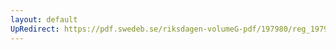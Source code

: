 ```yaml
---
layout: default
UpRedirect: https://pdf.swedeb.se/riksdagen-volumeG-pdf/197980/reg_197980__reg_01.pdf
---
```

